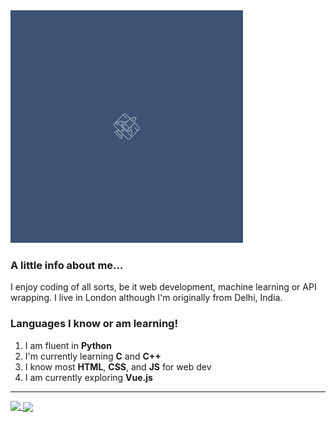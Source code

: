 <img src='https://github.com/doublevcodes/doublevcodes/blob/main/ezgif.com-video-to-gif.gif' height='372'>

### A little info about me...
I enjoy coding of all sorts, be it web development, machine learning or API wrapping. I live in London although I'm originally from Delhi, India.

### Languages I know or am learning!

1. I am fluent in **Python**
2. I'm currently learning **C** and **C++**
3. I know most **HTML**, **CSS**, and **JS** for web dev
4. I am currently exploring **Vue.js**

-----

<div>
<a href="https://github.com/doublevcodes">
  <img align="top" src="https://github-readme-stats.vercel.app/api?username=doublevcodes&show_icons=true&theme=vue-dark" />
</a>
<a href="https://github.com/doublevcodes">
  <img align="center" src="https://github-readme-stats.vercel.app/api/top-langs/?username=doublevcodes&theme=vue-dark" />
</a>
</div>
